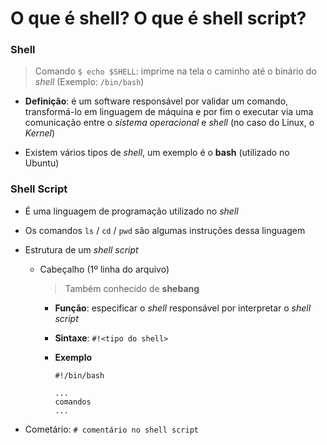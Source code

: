 # O que é shell? O que é shell script?

### Shell

> Comando `$ echo $SHELL`: imprime na tela o caminho até o binário do *shell* (Exemplo: `/bin/bash`)

* **Definição**: é um software responsável por validar um comando, transformá-lo em linguagem de máquina e por fim o executar via uma comunicação entre o *sistema operacional* e *shell* (no caso do Linux, o *Kernel*)

* Existem vários tipos de *shell*, um exemplo é o **bash** (utilizado no Ubuntu)

### Shell Script

* É uma linguagem de programação utilizado no *shell*

* Os comandos `ls` / `cd` / `pwd` são algumas instruções dessa linguagem

* Estrutura de um *shell script*

  * Cabeçalho (1º linha do arquivo)

    > Também conhecido de **shebang**
  
    * **Função**: especificar o *shell* responsável por interpretar o *shell script*

    * **Sintaxe**: `#!<tipo do shell>`

    * **Exemplo**

      ```shell
      #!/bin/bash

      ...
      comandos
      ...
      ```

* Cometário: `# comentário no shell script`